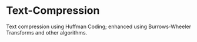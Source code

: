 # Text-Compression
Text compression using Huffman Coding; enhanced using Burrows-Wheeler Transforms and other algorithms.
